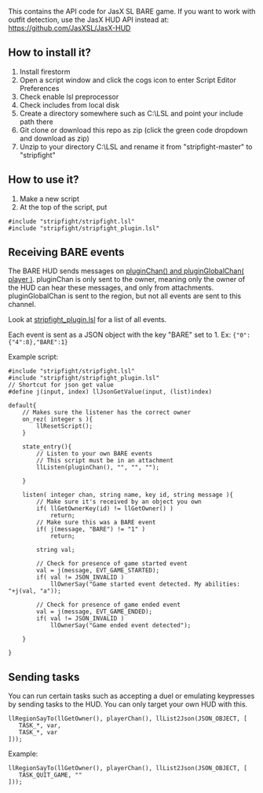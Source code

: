 This contains the API code for JasX SL BARE game. If you want to work with outfit detection, use the JasX HUD API instead at: https://github.com/JasXSL/JasX-HUD

## How to install it?

1. Install firestorm
2. Open a script window and click the cogs icon to enter Script Editor Preferences
3. Check enable lsl preprocessor
4. Check includes from local disk
5. Create a directory somewhere such as C:\LSL and point your include path there
6. Git clone or download this repo as zip (click the green code dropdown and download as zip)
7. Unzip to your directory C:\LSL and rename it from "stripfight-master" to "stripfight"

## How to use it?

1. Make a new script
2. At the top of the script, put
  ```
  #include "stripfight/stripfight.lsl"
  #include "stripfight/stripfight_plugin.lsl"
  ```

## Receiving BARE events

The BARE HUD sends messages on [pluginChan() and pluginGlobalChan( player )](https://github.com/without-ordinary/stripfight/blob/master/stripfight_plugin.lsl#L2). pluginChan is only sent to the owner, meaning only the owner of the HUD can hear these messages, and only from attachments. pluginGlobalChan is sent to the region, but not all events are sent to this channel.

Look at [stripfight_plugin.lsl](https://github.com/without-ordinary/stripfight/blob/master/stripfight_plugin.lsl) for a list of all events.

Each event is sent as a JSON object with the key "BARE" set to 1. Ex: `{"0":{"4":8},"BARE":1}`

Example script:

```lsl
#include "stripfight/stripfight.lsl"
#include "stripfight/stripfight_plugin.lsl"
// Shortcut for json get value
#define j(input, index) llJsonGetValue(input, (list)index)
  
default{
    // Makes sure the listener has the correct owner
    on_rez( integer s ){
        llResetScript();
    }
    
    state_entry(){
        // Listen to your own BARE events
        // This script must be in an attachment
        llListen(pluginChan(), "", "", "");
        
    }
    
    listen( integer chan, string name, key id, string message ){
        // Make sure it's received by an object you own
        if( llGetOwnerKey(id) != llGetOwner() )
            return;
        // Make sure this was a BARE event
        if( j(message, "BARE") != "1" )
            return;
            
        string val;
        
        // Check for presence of game started event
        val = j(message, EVT_GAME_STARTED);
        if( val != JSON_INVALID )
            llOwnerSay("Game started event detected. My abilities: "+j(val, "a"));
        
        // Check for presence of game ended event
        val = j(message, EVT_GAME_ENDED);
        if( val != JSON_INVALID )
            llOwnerSay("Game ended event detected");

    }
    
}
```


## Sending tasks

You can run certain tasks such as accepting a duel or emulating keypresses by sending tasks to the HUD. You can only target your own HUD with this.
```
llRegionSayTo(llGetOwner(), playerChan(), llList2Json(JSON_OBJECT, [
   TASK_*, var,
   TASK_*, var
]));
```

Example:

```
llRegionSayTo(llGetOwner(), playerChan(), llList2Json(JSON_OBJECT, [
   TASK_QUIT_GAME, ""
]));
```




